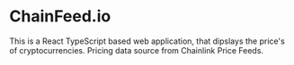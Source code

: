 # ChainFeed.io
This is a React TypeScript based web application, that dipslays the price's of cryptocurrencies. Pricing data source from Chainlink Price Feeds. 